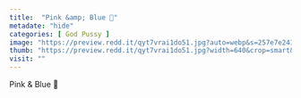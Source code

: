 ```yaml
---
title:  "Pink &amp; Blue 💙"
metadate: "hide"
categories: [ God Pussy ]
image: "https://preview.redd.it/qyt7vrai1do51.jpg?auto=webp&s=257e7e2417d7fb4a035163baf3cac20bb977ac90"
thumb: "https://preview.redd.it/qyt7vrai1do51.jpg?width=640&crop=smart&auto=webp&s=cd0426f1a27527edf23e889bab143a13c3b15bd3"
visit: ""
---
```

Pink &amp; Blue 💙
